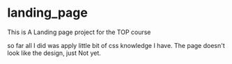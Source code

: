 # landing_page
This is A Landing page project for the TOP course

so far all I did was apply little bit of css knowledge I have. 
The page doesn't look like the design, just Not yet.